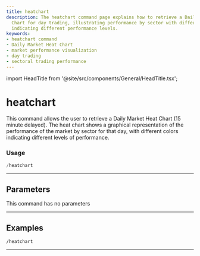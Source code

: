```yaml
---
title: heatchart
description: The heatchart command page explains how to retrieve a Daily Market Heat
  Chart for day trading, illustrating performance by sector with different colors
  indicating different performance levels.
keywords:
- heatchart command
- Daily Market Heat Chart
- market performance visualization
- day trading
- sectoral trading performance
---
```


import HeadTitle from '@site/src/components/General/HeadTitle.tsx';

<HeadTitle title="heatchart - Overview - Telegram - Reference | OpenBB Bot Docs" />

# heatchart

This command allows the user to retrieve a Daily Market Heat Chart (15 minute delayed). The heat chart shows a graphical representation of the performance of the market by sector for that day, with different colors indicating different levels of performance.

### Usage

```python wordwrap
/heatchart
```

---

## Parameters

This command has no parameters


---

## Examples

```
/heatchart
```
---
